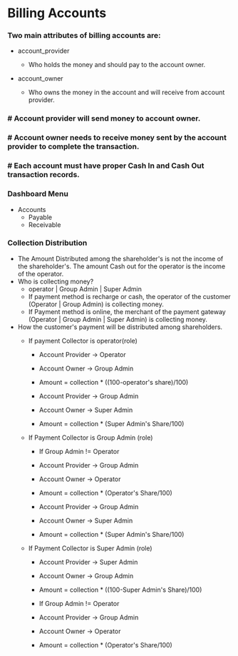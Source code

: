 # Billing Accounts

### Two main attributes of billing accounts are:
 * account_provider
   * Who holds the money and should pay to the account owner.
 
 * account_owner
   * Who owns the money in the account and will receive from account provider.
 
###  # Account provider will send money to account owner.

###  # Account owner needs to receive money sent by the account provider to complete the transaction.

###  # Each account must have proper Cash In and Cash Out transaction records.

### Dashboard Menu
* Accounts
  * Payable
  * Receivable
  
 ### Collection Distribution
 * The Amount Distributed among the shareholder's is not the income of the shareholder's. The amount Cash out for the operator is the income of the operator.
 * Who is collecting money?
   * operator | Group Admin | Super Admin
   * If payment method is recharge or cash, the operator of the customer (Operator | Group Admin) is collecting money.
   * If Payment method is online, the merchant of the payment gateway (Operator | Group Admin | Super Admin) is collecting money.
 * How the customer's payment will be distributed among shareholders.
    * If payment Collector is operator(role)
      * Account Provider -> Operator
      * Account Owner -> Group Admin
      * Amount = collection * ((100-operator's share)/100)
      
      * Account Provider -> Group Admin
      * Account Owner -> Super Admin
      * Amount = collection * (Super Admin's Share/100)
      
    * If Payment Collector is Group Admin (role)
      * If Group Admin != Operator
      * Account Provider -> Group Admin
      * Account Owner -> Operator
      * Amount = collection * (Operator's Share/100)
      
      * Account Provider -> Group Admin
      * Account Owner -> Super Admin
      * Amount = collection * (Super Admin's Share/100)
      
    * If Payment Collector is Super Admin (role)
      * Account Provider -> Super Admin
      * Account Owner -> Group Admin
      * Amount = collection * ((100-Super Admin's Share)/100)
      
      * If Group Admin != Operator
      * Account Provider -> Group Admin
      * Account Owner -> Operator
      * Amount = collection * (Operator's Share/100)
